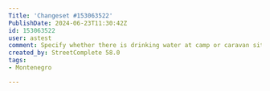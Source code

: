```yaml
---
Title: 'Changeset #153063522'
PublishDate: 2024-06-23T11:30:42Z
id: 153063522
user: astest
comment: Specify whether there is drinking water at camp or caravan site
created_by: StreetComplete 58.0
tags:
- Montenegro

---
```

